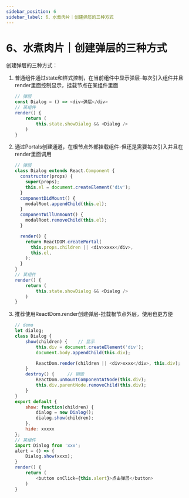 ```yaml
---
sidebar_position: 6
sidebar_label: 6、水煮肉片｜创建弹层的三种方式
---
```

# 6、水煮肉片｜创建弹层的三种方式

创建弹层的三种方式：

1. 普通组件通过state和样式控制，在当前组件中显示弹层-每次引入组件并且render里面控制显示，挂载节点在某组件里面
   ```javascript
   // 弹层 
   const Dialog = () => <div>弹层</div>
   // 某组件
   render() {
       return (
           this.state.showDialog && <Dialog />
       )
   }
   ```
2. 通过Portals创建通道，在根节点外部挂载组件-但还是需要每次引入并且在render里面调用
   ```javascript
   // 弹层 
   class Dialog extends React.Component {
     constructor(props) {
       super(props);
       this.el = document.createElement('div');
     }
     componentDidMount() {
       modalRoot.appendChild(this.el);
     }
     componentWillUnmount() {
       modalRoot.removeChild(this.el);
     }

     render() {
       return ReactDOM.createPortal(
         this.props.children || <div>xxxx</div>,
         this.el,
       );
     }
   }
   // 某组件
   render() {
       return (
           this.state.showDialog && <Dialog />
       )
   }

   ```
3. 推荐使用ReactDom.render创建弹层-挂载根节点外层，使用也更方便
   ```javascript
   // demo
   let dialog;
   class Dialog {
       show(children) {    // 显示
           this.div = document.createElement('div');
           document.body.appendChild(this.div);

           ReactDom.render(children || <div>xxxx</div>, this.div);
       }
       destroy() {     // 销毁
           ReactDom.unmountComponentAtNode(this.div);
           this.div.parentNode.removeChild(this.div);
       }
   }
   export default {
       show: function(children) {
           dialog = new Dialog();
           dialog.show(children);
       },
       hide: xxxxx
   };
   // 某组件
   import Dialog from 'xxx';
   alert = () => {
       Dialog.show(xxxx);
   }
   render() {
       return (
           <button onClick={this.alert}>点击弹层</button>
       )
   }
   ```
